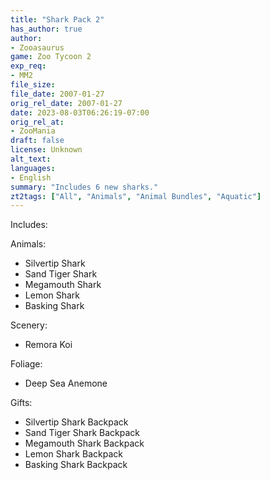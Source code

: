 ```yaml
---
title: "Shark Pack 2"
has_author: true
author: 
- Zooasaurus
game: Zoo Tycoon 2
exp_req: 
- MM2
file_size: 
file_date: 2007-01-27
orig_rel_date: 2007-01-27
date: 2023-08-03T06:26:19-07:00
orig_rel_at: 
- ZooMania
draft: false
license: Unknown
alt_text: 
languages:
- English
summary: "Includes 6 new sharks."
zt2tags: ["All", "Animals", "Animal Bundles", "Aquatic"]
---
```


Includes:

Animals:
- Silvertip Shark
- Sand Tiger Shark 
- Megamouth Shark
- Lemon Shark
- Basking Shark

Scenery:
- Remora Koi

Foliage:
- Deep Sea Anemone

Gifts:
- Silvertip Shark Backpack
- Sand Tiger Shark Backpack
- Megamouth Shark Backpack
- Lemon Shark Backpack
- Basking Shark Backpack